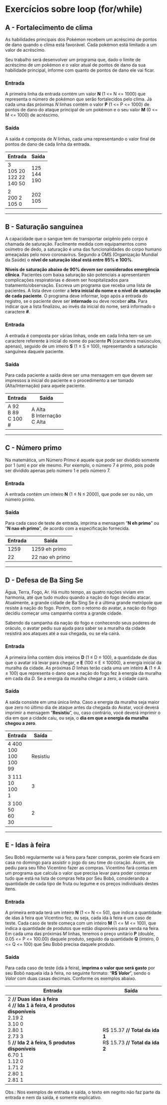 # Exercícios sobre loop (for/while)


## A - Fortalecimento de clima

As habilidades principais dos Pokémon recebem um acréscimo de pontos de dano
quando o clima está favorável. Cada pokémon está limitado a um valor de acréscimo.

Seu trabalho será desenvolver um programa que, dado o limite de acréscimo de um
pokémon e o valor atual de pontos de dano da sua habilidade principal, informe com
quanto de pontos de dano ele vai ficar.

### Entrada
A primeira linha da entrada contém um valor **N** (1 <= N <= 1000) que representa 
o número de pokémon que serão fortalecidos pelo clima. Já cada uma das próximas *N*
linhas contém o valor **P** (1 <= P <= 1000) de pontos de dano do ataque principal
de um pokémon e o seu valor **M** (0 <= M <= 1000) de acréscimo.

### Saída
A saída é composta de *N* linhas, cada uma representando o valor final de pontos de
dano de cada linha da entrada.

| Entrada | Saída |
| --- | --- |
| 3 <br> 105 20 <br> 122 22 <br> 140 50 | 125 <br> 144 <br> 190 |
| 2 <br> 200 2 <br> 105 0 | 202 <br> 105 |


---


## B - Saturação sanguínea

A capacidade que o sangue tem de transportar oxigênio pelo corpo é chamada de
saturação. Facilmente medida com equipamentos como oxímetro de dedo, a saturação é
uma das funcionalidades do corpo humano ameaçadas pelo novo coronavírus. Segundo a
OMS (Organização Mundial da Saúde) o **nível de saturação ideal está entre 95% e**
**100%**.

**Níveis de saturação abaixo de 90% devem ser considerados emergência clínica**.
Pacientes com baixa saturação são potenciais a apresentarem complicações respiratórias
e devem ser hospitalizados para tratamento/observação. Escreva um programa que receba
uma lista de pacientes. A lista deve conter a **letra inicial do nome e o nível de**
**saturação de cada paciente**. O programa deve informar, logo após a entrada do registro,
se o paciente deve ser **internado** ou deve receber **alta**. Para indicar que a lista
finalizou, ao invés da inicial do nome, será informado o caractere **#**.

### Entrada
A entrada é composta por várias linhas, onde em cada linha tem-se um caractere
referente à inicial do nome do paciente **Pi** (caracteres maiúsculos, apenas), seguido
de um inteiro **S** (1 ≤ S ≤ 100), representando a saturação sanguínea daquele paciente.

### Saída
Para cada paciente a saída deve ser uma mensagem em que devem ser impressos a
inicial do paciente e o procedimento a ser tomado (Alta/Internação) para aquele
paciente.

| Entrada | Saída |
| --- | --- |
| A 92 <br> B 89 <br> C 100 <br> # | A Alta <br> B Internação <br> C Alta |


---


## C - Número primo

Na matemática, um Número Primo é aquele que pode ser dividido somente
por 1 (um) e por ele mesmo. Por exemplo, o número 7 é primo, pois
pode ser dividido apenas pelo número 1 e pelo número 7.

### Entrada
A entrada contém um inteiro **N** (1 ≤ N ≤ 2000), que pode ser ou não,
um número primo.

### Saída
Para cada caso de teste de entrada, imprima a mensagem “**N eh primo**”
ou “**N nao eh primo**”, de acordo com a especificação fornecida.

| Entrada | Saída |
| --- | --- |
| 1259 | 1259 eh primo |
| 22 | 22 nao eh primo |


---


## D - Defesa de Ba Sing Se

Água, Terra, Fogo, Ar. Há muito tempo, as quatro nações viviam em harmonia, até que tudo
mudou quando a nação do fogo decidiu atacar. Atualmente, a grande cidade de Ba Sing Se é
a última grande metrópole que resiste à nação do fogo. Porém, com o retorno do avatar, a
nação do fogo decidiu começar uma campanha contra a grande cidade.

Sabendo da campanha da nação do fogo e conhecendo seus poderes de oráculo, o avatar pediu
sua ajuda para saber se a muralha da cidade resistirá aos ataques até a sua chegada, ou
se ela cairá.

### Entrada
A primeira linha contém dois inteiros **D** (1 ≤ D ≤ 100), a quantidade de dias que o
avatar irá levar para chegar, e **E** (100 ≤ E ≤ 10000), a energia inicial da muralha da
cidade. As próximas *D* linhas terão cada uma um inteiro **A** (1 ≤ A ≤ 100) que
representa o dano que a nação do fogo fez à energia da muralha em cada dia *D*. Se a
energia da muralha chegar a zero, a cidade cairá.

### Saída
A saída consiste em uma única linha. Caso a energia da muralha seja maior que
zero no último dia de ataque antes da chegada do Avatar, você deverá imprimir a
mensagem “**Resistiu**”, ou, caso contrário, você deverá imprimir o dia em que a cidade
caiu, ou seja, o **dia em que a energia da muralha chegou a zero**.

| Entrada | Saída |
| --- | --- |
| 4 400 <br> 100 <br> 100 <br> 100 <br> 99 | Resistiu |
| 3 111 <br> 10 <br> 100 <br> 1 | 3 |
| 3 100 <br> 50 <br> 60 <br> 30 | 2 |


---


## E - Idas à feira

Seu Bobô regularmente vai à feira para fazer compras, porém ele ficará em casa no
domingo para assistir o jogo do seu time do coração. Assim, ele pediu para seu filho Vicentino
fazer as compras. Vicentino fará contas em um programa que calcula o valor que precisa levar
para poder comprar tudo que está na lista de compras feita por Seu Bobô, considerando a
quantidade de cada tipo de fruta ou legume e os preços individuais destes itens.

### Entrada
A primeira entrada terá um inteiro **N** (1 <= N <= 50), que indica a quantidade de idas à
feira que Vicentino fez, ou seja, cada ida à feira é um caso de teste. Cada caso de teste começa
com um inteiro **M** (1 <= M <= 100), que indica a quantidade de produtos que estão disponíveis
para venda na feira. Em cada uma das próximas *M* linhas, teremos o preço unitário **P** (double,
0.05 <= P <= 100.00) daquele produto, seguido da quantidade **Q** (inteiro, 0 <= Q <= 100) que
Seu Bobô precisa daquele produto.

### Saída
Para cada caso de teste (ida à feira), **imprima o valor que será gasto** por seu Bobô naquela
ida à feira, no seguinte formato: “**R$ *Valor***”, sendo o *Valor* com duas casas decimais.
Conforme os exemplos abaixo.

| Entrada | Saída |
| --- | --- |
| 2 **// Duas idas à feira** <br> 4 **// Ida 1 à feira, 4 produtos disponíveis** <br> 2.19 2 <br> 3.10 0 <br> 2.80 1 <br> 2.73 3 <br> 5 **// Ida 2 à feira, 5 produtos disponíveis** <br> 6.70 1 <br> 1.12 0 <br> 1.71 2 <br> 2.80 1 <br> 2.81 1 | R$ 15.37 **// Total da ida 1** <br> R$ 15.73 **// Total da ida 2** |

Obs.: Nos exemplos de entrada e saída, o texto em negrito não faz parte da entrada e nem da
saída, é somente explicativo.
